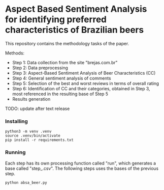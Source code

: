 # Aspect Based Sentiment Analysis for identifying preferred characteristics of Brazilian beers

This repository contains the methodology tasks of the paper.

Methods:

- Step 1: Data collection from the site "brejas.com.br"
- Step 2: Data preprocessing
- Step 3: Aspect-Based Sentiment Analysis of Beer Characteristics (CC)
- Step 4: General sentiment analysis of comments
- Step 5: Selection of the best and worst reviews in terms of overall rating
- Step 6: Identification of CC and their categories, obtained in Step 3, most referenced in the resulting base of Step 5
- Results generation

TODO: update after text release

### Installing

~~~
python3 -m venv .venv
source .venv/bin/activate
pip install -r requirements.txt
~~~

### Running

Each step has its own processing function called "run", which generates a base called "step_<number>.csv". The following steps uses the bases of the previous step.

~~~
python absa_beer.py 
~~~
